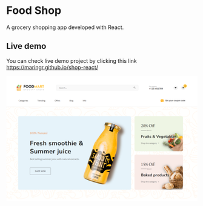 # Food Shop

A grocery shopping app developed with React.

## Live demo

You can check live demo project by clicking this link https://maringr.github.io/shop-react/

![Home page](/src/assets/images/home_page.png)
